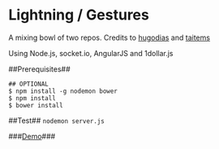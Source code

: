 Lightning / Gestures
==========================
A mixing bowl of two repos. Credits to [hugodias](https://github.com/hugodias/angularjs-socket-node-chat) and [taitems](https://github.com/taitems/Mobile-Web-based-Gesture-Recognition)

Using Node.js, socket.io, AngularJS and 1dollar.js


##Prerequisites##
```
## OPTIONAL
$ npm install -g nodemon bower
$ npm install
$ bower install
```

##Test##
`nodemon server.js`

###[Demo](http://bit.do/geste)###
